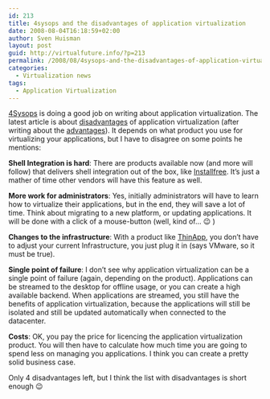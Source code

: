 ```yaml
---
id: 213
title: 4sysops and the disadvantages of application virtualization
date: 2008-08-04T16:18:59+02:00
author: Sven Huisman
layout: post
guid: http://virtualfuture.info/?p=213
permalink: /2008/08/4sysops-and-the-disadvantages-of-application-virtualization/
categories:
  - Virtualization news
tags:
  - Application Virtualization
---
```

<a title="4sysops.com" href="http://4sysops.com/" target="_blank">4Sysops</a> is doing a good job on writing about application virtualization. The latest article is about <a title="Disadvantages application virtualization" href="http://4sysops.com/archives/the-disadvantages-of-application-virtualization/" target="_blank">disadvantages</a> of application virtualization (after writing about the <a title="Advantages application virtualization" href="http://4sysops.com/archives/the-advantages-of-application-virtualization/" target="_blank">advantages</a>). It depends on what product you use for virtualizing your applications, but I have to disagree on some points he mentions:<!--more-->

**Shell Integration is hard**: There are products available now (and more will follow) that delivers shell integration out of the box, like <a title="Installfree" href="http://www.installfree.com" target="_blank">Installfree</a>. It&#8217;s just a mather of time other vendors will have this feature as well.

**More work for administrators**: Yes, initially administrators will have to learn how to virtualize their applications, but in the end, they will save a lot of time. Think about migrating to a new platform, or updating applications. It will be done with a click of a mouse-button (well, kind of&#8230; 😉 )

**Changes to the infrastructure**: With a product like <a title="ThinApp" href="http://www.vmware.com/products/thinapp/" target="_blank">ThinApp</a>, you don&#8217;t have to adjust your current Infrastructure, you just plug it in (says VMware, so it must be true).

**Single point of failure**: I don&#8217;t see why application virtualization can be a single point of failure (again, depending on the product). Applications can be streamed to the desktop for offline usage, or you can create a high available backend. When applications are streamed, you still have the benefits of application virtualization, because the applications will still be isolated and still be updated automatically when connected to the datacenter.

**Costs**: OK, you pay the price for licencing the application virtualization product. You will then have to calculate how much time you are going to spend less on managing you applications. I think you can create a pretty solid business case.

Only 4 disadvantages left, but I think the list with disadvantages is short enough 😉
